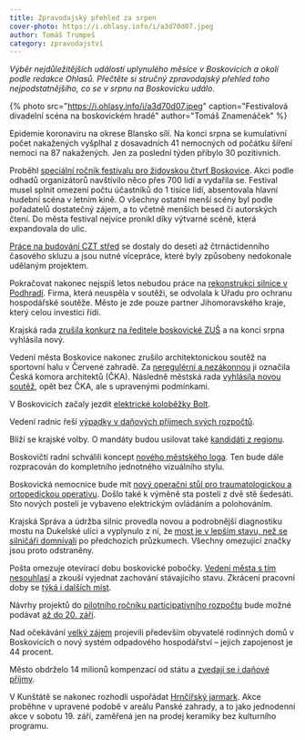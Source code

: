```yaml
---
title: Zpravodajský přehled za srpen
cover-photo: https://i.ohlasy.info/i/a3d70d07.jpeg
author: Tomáš Trumpeš
category: zpravodajství
---
```


*Výběr nejdůležitějších událostí uplynulého měsíce v Boskovicích a okolí podle redakce Ohlasů. Přečtěte si stručný zpravodajský přehled toho nejpodstatnějšího, co se v srpnu na Boskovicku událo.*

{% photo src="https://i.ohlasy.info/i/a3d70d07.jpeg" caption="Festivalová divadelní scéna na boskovickém hradě" author="Tomáš Znamenáček" %}

Epidemie koronaviru na okrese Blansko sílí. Na konci srpna se kumulativní počet nakažených vyšplhal z dosavadních 41 nemocných od počátku šíření nemoci na 87 nakažených. Jen za poslední týden přibylo 30 pozitivních.

Proběhl [speciální ročník festivalu pro židovskou čtvrť Boskovice](https://www.facebook.com/ohlasy/posts/3176116082442485). Akci podle odhadů organizátorů navštívilo něco přes 700 lidí a vydařila se. Festival musel splnit omezení počtu účastníků do 1 tisíce lidí, absentovala hlavní hudební scéna v letním kině. O všechny ostatní menší scény byl podle pořadatelů dostatečný zájem, a to včetně menších besed či autorských čtení. Do města festival nejvíce pronikl díky výtvarné scéně, která expandovala do ulic.

[Práce na budování CZT střed](https://ohlasy.info/clanky/2020/08/z-radnice.html) se dostaly do deseti až čtrnáctidenního časového skluzu a jsou nutné vícepráce, které byly způsobeny nedokonale udělaným projektem. 

Pokračovat nakonec nejspíš letos nebudou práce na [rekonstrukci silnice v Podhradí](https://ohlasy.info/clanky/2020/08/z-radnice.html). Firma, která neuspěla v soutěži, se odvolala k Úřadu pro ochranu hospodářské soutěže. Město je zde pouze partner Jihomoravského kraje, který celou investici řídí.

Krajská rada [zrušila konkurz na ředitele boskovické ZUŠ](https://ohlasy.info/clanky/2020/08/konkurz-zus.html) a na konci srpna vyhlásila nový.

Vedení města Boskovice nakonec zrušilo architektonickou soutěž na sportovní halu v Červené zahradě. Za [neregulérní a nezákonnou](https://ohlasy.info/clanky/2020/07/nezakonna-soutez.html) ji označila Česká komora architektů (ČKA). Následně městská rada [vyhlásila novou soutěž](https://ohlasy.info/clanky/2020/08/soutez-podruhe.html), opět bez ČKA, ale s upravenými podmínkami.

V Boskovicích začaly jezdit [elektrické koloběžky Bolt](https://ohlasy.info/clanky/2020/08/rozhovor-dvorak.html).

Vedení radnic řeší [výpadky v daňových příjmech svých rozpočtů](https://ohlasy.info/clanky/2020/08/koronavirus-skrty.html).

Blíží se krajské volby. O mandáty budou usilovat také [kandidáti z regionu](https://ohlasy.info/clanky/2020/08/regionalni-kandidati.html).

Boskovičtí radní schválili koncept [nového městského loga](https://ohlasy.info/clanky/2020/08/z-radnice.html). Ten bude dále rozpracován do kompletního jednotného vizuálního stylu.

Boskovická nemocnice bude mít [nový operační stůl pro traumatologickou a ortopedickou operativu](https://ohlasy.info/clanky/2020/08/z-radnice.html). Došlo také k výměně sta postelí z dvě stě šedesáti. Sto nových postelí je vybaveno elektrickým ovládáním a polohováním.

Krajská Správa a údržba silnic provedla novou a podrobnější diagnostiku mostu na Dukelské ulici a vyplynulo z ní, že [most je v lepším stavu, než se silničáři domnívali](https://ohlasy.info/clanky/2020/08/z-radnice.html) po předchozích průzkumech. Všechny omezující značky jsou proto odstraněny.

Pošta omezuje otevírací dobu boskovické pobočky. [Vedení města s tím nesouhlasí](https://ohlasy.info/clanky/2020/08/z-radnice.html) a zkouší vyjednat zachování stávajícího stavu. Zkrácení pracovní doby se [týká i dalších míst](https://blanensky.denik.cz/zpravy_region/ceska-posta-jizni-morava-zkrati-oteviraci-doby-20200828.html).

Návrhy projektů do [pilotního ročníku participativního rozpočtu](https://boskovice.pincity.cz/participativni-rozpocet/2020) bude možné podávat [až do 20. září](https://ohlasy.info/clanky/2020/08/z-radnice.html).

Nad očekávání [velký zájem](https://ohlasy.info/clanky/2020/08/z-radnice.html) projevili především obyvatelé rodinných domů v Boskovicích o nový systém odpadového hospodářství – jejich zapojenost je 44 procent.

Město obdrželo 14 milionů kompenzací od státu a [zvedají se i daňové příjmy](https://ohlasy.info/clanky/2020/08/z-radnice.html).

V Kunštátě se nakonec rozhodli uspořádat [Hrnčířský jarmark](http://www.hrncirskyjarmark.cz/). Akce proběhne v upravené podobě v areálu Panské zahrady, a to jako jednodenní akce v sobotu 19. září, zaměřená jen na prodej keramiky bez kulturního programu.

